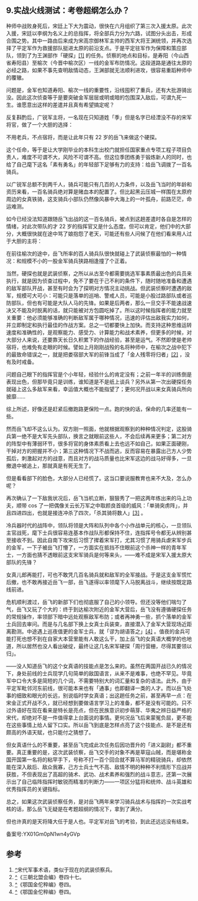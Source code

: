 ## 9.实战火线测试：考卷超纲怎么办？
种师中战败身死后，宋廷上下大为震动，很快在六月组织了第三次入援太原。此次入援，宋廷以李纲为名义上的总指挥，将全部兵力分为六路，试图分头出击，形成合围之势。其中一路由后来成为宋高宗御林军主帅的西军大将王渊统领，并再次选择了平定军作为救援部队挺进太原的前沿支点。于是平定驻军作为保障和策应部队，领到了为王渊部作「硬探」[[1]](#ref_1) 的任务。侦察的地点和目标，是寿阳（今山西省寿阳县）至榆次（今晋中榆次区）一线的金军布防情况。这段道路是通往太原的必经之路，如果不事先查明敌情动态，王渊部就无法顺利进攻，很容易重蹈种师中的覆辙。


问题是，金军也知道寿阳、榆次一线的重要性，沿线囤积了重兵，还有大批游骑出没。因此这次侦查等于是要突破金军层层或明或暗的包围深入敌后，可谓九死一生。谁愿意出这样的差遣并且真有希望搞定呢？


反复斟酌后，广锐军主将，一名现在只知道姓「季」但是名字已经湮没不存的宋军将官，做了一个大胆的选择：


不用老兵，不点宿将，而是让此年只有 22 岁的岳飞来做这个硬探。


这个任命，等于是让大学刚毕业的本科生出校门就担任国家重点专项工程子项目负责人，难度不可谓不大，风险不可谓不高。但这位季团练勇于锻炼新人的同时，也给了自己麾下这名「素有勇名」的年轻部下足够有力的支持：给岳飞调拨了一百名骑兵。


以广锐军总额不到两千人，骑兵可能只有几百的人力条件，以及岳飞当时的年龄和资历来看，一百名骑兵绝对算是赌血本的配置了。但比起黑云压城一样围在太原府周边的女真铁骑，这支骑兵小部队仍然像风暴中大海上的一叶孤舟，前路茫茫，命运难测。


如今已经没法知道跟随岳飞出战的这一百名骑兵，被点到这趟差遣时各自是怎样的情绪，对此次带队的才 22 岁的指挥官又是什么态度。但可以肯定，他们中的大部分，大概很快就在途中骂了娘抱怨了老天，可能还有些人问候了在他们看来用人过于大胆的主将：


在前往榆次的途中，岳飞所率的百人骑兵队很快就碰上了武装侦察最怕的一种情况：和规模不小的一股金军骑兵狭路相逢撞了个正着。


当然，硬探也就是武装侦察，之所以从古至今都需要挑选军事素质最出色的兵员来执行，就是因为侦查过程中，免不了要在于己不利的条件下，随时随地准备和遭遇的敌军部队开战，甚至有时会为了探明对方情况主动挑战。但武装侦察时遭遇的敌军，规模可大可小：可能只是落单的巡哨、警戒人员，可能是小股过路部队或者巡防部队，但也有可能是大队人马的先锋。如果是后两者，那么一旦交手不能速战速决又不能及时脱离的话，就只能被对方包圆吃掉了。所以这时候指挥者的能力就至关重要：他必须能够准确的判断敌军属于哪种情况，迅速的评估出敌我实力如何，并立即制定和执行最佳的作战方案。总之一切都要快上加快。而支持这种思维运转速度和准确性的，是观察能力、感受力、计算能力和战术素养，但更多的时候，对大部分人来说，还要靠天长日久积累下的作战经验，甚至是运气。不然即使是老帅宿将，也难免有走眼的时候。譬如上月刚刚战殁的名将种师中，在榆次之战中犯下的最致命错误之一，就是把娄宿部大军的前锋当成了「金人残零将归者」[[2]](#ref_2) ，没有及时戒备。


问题自己眼下的指挥官是个小年轻，经验什么的肯定没有；之前一年半的训练倒是表现出色，但那毕竟只是训练，谁知道是不是纸上谈兵？另外从第一次出硬探任务就碰上这么多敌军来看，幸运值大概也不能指望了；更何况开战以来女真骑兵所向披靡……


综上所述，好像还是赶紧后撤跑路更保险一点。跑的快的话，保命的几率还能有一些。


然而岳飞却不这么认为。双方刚一照面，他就根据观察到的种种情况判定，这股骑兵第一绝不是大军先头部队，换言之就眼前这些人，不会后续再来更多；第二对方的阵型中有薄弱环节，很多将官的身体素质看上去也远不如自己，如果正面硬刚，干掉对方的把握并不小；第三这种情况下不战而逃，反而容易在暴露出己方人少势孤后，刺激起对方的战意，而且对方的战马质量也比宋军这边的战马好得多，一旦撤退中被追上，那就真是有死无生了。


但是看看部下的脸色，大部分人已经慌了。这当口要说服教育也来不大及，怎么办呢？


再次确认了一下敌我状况后，岳飞当机立断，狠狠秀了一把这两年练出来的马上功夫，顺带 cos 了一把偶像关云长万军之中取颜良首级的威风：「单骑突虏阵」，并且四进四出，也就是接连冲杀了四次，「杀其骑将数人」[[3]](#ref_3) 。


冷兵器时代的战阵中，领队将领是大阵和队列中各个小作战单元的核心，一旦领队主官战死，麾下士兵很容易连基本作战队形都保持不住，连指挥号令都无从辨别甚至接收不到。因此自南下攻宋后习惯了撵着宋军打，尤其习惯了用骑兵虐宋军步兵的金军，一下子被岳飞打懵了，一方面实在抵挡不住眼前这个杀神一样的青年军士，一方面也猜不透眼前这支宋军骑兵是何等来头，——难不成是宋军入援太原大部队的先锋？


女真儿郎再能打，可也不敢凭几百名骑兵就和敌军的全军接战。于是这支金军慌忙后撤，也不敢再接近岳飞一部，岳飞遂得以率领麾下人马脱离战斗，继续按既定路线前进。


危机顺利渡过，岳飞的新部下们也彻底服了自己的小领导。但还没等他们喘匀了气，岳飞又玩了个大的：终于到达榆次附近的金军大营后，岳飞没有遵循硬探任务的常规操作，率领部下暗中远处观察敌军布防；或者再神勇一些，抓个落单的金军士兵回去审问。而是与几名部下换上女真士兵装束，直接潜入了金军大营现场近距离勘测。中途遇上巡夜值更的金军士兵，就「谬为胡语答之」[[4]](#ref_4) 。值夜的金兵可能打死也想不到在自家大本营里能有人敢这么干，加上岳飞的女真语大概学的也地道，所以居然也没人看出破绽，最终让这几名宋军硬探「周行营栅，尽得其要领以归」。


——没人知道岳飞的这个女真语的技能点是怎么来的。虽然在两国开战已久的情况下，身处前线的士兵现学几句简单的敌国语言，从来不是难事，也绝不罕见。毕竟军中口令大多是简短的几个词，不需要特别大的词汇量和复杂的语法。此外，由于平定军毗邻河东前线，很可能本来也有「通事」也即翻译一类的人才。而以岳飞处事的细致和眼光的长远，别说临时学女真语；出这趟任务之前，甚至再早一点：在宋金正式开战不久，就已经想到要做语言学习上的准备，都不是没有可能的。只不过外语好在现在看来是特长是亮点，但在民族意识初步萌芽、华夷之辨日益严格的宋代，却绝对不是一件值得拿上台面说的事情。更何况岳飞后来蒙冤负屈，更不能在这些事情上给人留下口实。所以岳飞到底是怎样点亮了这个技能点、是不是还有颇高的外语天赋，也只能付之猜想了。


但女真语什么的不重要，甚至岳飞完成此次任务后因功晋升的「进义副尉」都不重要。真正重要的是，这次武装侦察，岳飞交手的对象不再是草寇山贼，而是堪称金国开国第一名将的粘罕手下，号称不打一百个回合就不算马军的精锐骑兵，却依然能在深入敌后、敌众我寡，己方士兵士气不高、敌情不明的种种不利情形下应战并获胜，不但表现出了高超的骑术、武功、战术素养和强烈的战斗意志，还第一次展示出了自己临阵指挥时敏锐而精准的判断力——一项区分猛将和统帅、战斗英雄和优秀指挥员的关键指标。


总之，如果这次武装侦察任务，是对岳飞两年来学习骑兵战术与指挥的一次实战考核的话，那么岳飞无疑是在考题超纲的情况下，拿到了满分。


但也许真的是天将降大任于是人也。平定军对岳飞的考验，到此还远远没有结束。


备案号:YX01Gm0pN1wn4yGVp


参考
--

1. [^](#ref_1_0)宋代军事术语，类似于现在的武装侦察兵。
2. [^](#ref_2_0)《三朝北盟会编》卷四十七。
3. [^](#ref_3_0)《鄂国金佗稡编》卷四。
4. [^](#ref_4_0)《鄂国金佗稡编》卷四。

